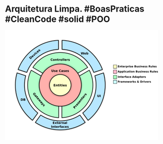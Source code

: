 # Arquitetura Limpa. #BoasPraticas #CleanCode #solid #POO
![](../../resources/clean_architeture.png)
